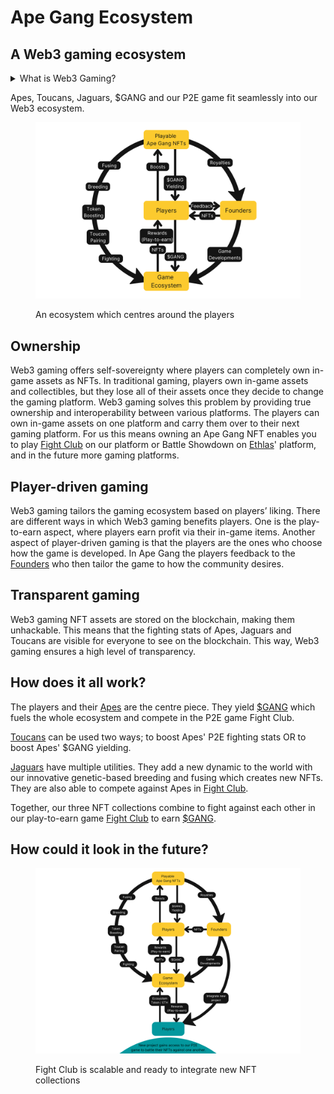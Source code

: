 # Ape Gang Ecosystem

## A Web3 gaming ecosystem

<details>

<summary>What is Web3 Gaming?</summary>

Web3 gaming is a gaming model where people can own and trade in-game collectibles in the form of NFTs using cryptocurrencies.

Web3 gaming is a process of decentralized gaming where the activities of a gaming ecosystem or a gaming platform, specifically that of the ownership of gaming assets and decision-making in all aspects of gaming, are delegated away from any central authority.

Web3 games are built by integrating blockchain into the gaming ecosystem, allowing gamers to express their opinion on when and how the game should evolve. Web3 gaming also lays down the foundation of play-to-earn for players, and it changes the pay-to-play aspect by offering asset trading, tradeable game tokens and opportunities to earn in cryptos while playing. &#x20;

Web3 gaming provides fair virtual markets for the gaming industry, where players can access and fully own in-game digital assets. These assets are stored in the form of gaming NFTs and are distinctive.

</details>

Apes, Toucans, Jaguars, $GANG and our P2E game fit seamlessly into our Web3 ecosystem.

<figure><img src="../.gitbook/assets/AG_ECO1.png" alt=""><figcaption><p>An ecosystem which centres around the players</p></figcaption></figure>

## Ownership

Web3 gaming offers self-sovereignty where players can completely own in-game assets as NFTs. In traditional gaming, players own in-game assets and collectibles, but they lose all of their assets once they decide to change the gaming platform. Web3 gaming solves this problem by providing true ownership and interoperability between various platforms. The players can own in-game assets on one platform and carry them over to their next gaming platform. For us this means owning an Ape Gang NFT enables you to play [Fight Club](../play-to-earn-games/fight-club/) on our platform or Battle Showdown on [Ethlas](../about-us/partnerships.md#ethlas-metaverse)' platform, and in the future more gaming platforms.

## Player-driven gaming

Web3 gaming tailors the gaming ecosystem based on players’ liking. There are different ways in which Web3 gaming benefits players. One is the play-to-earn aspect, where players earn profit via their in-game items. Another aspect of player-driven gaming is that the players are the ones who choose how the game is developed. In Ape Gang the players feedback to the [Founders](../about-us/founders.md) who then tailor the game to how the community desires.

## Transparent gaming

Web3 gaming NFT assets are stored on the blockchain, making them unhackable. This means that the fighting stats of Apes, Jaguars and Toucans are visible for everyone to see on the blockchain. This way, Web3 gaming ensures a high level of transparency.&#x20;

## How does it all work?

The players and their [Apes](../nft-collections/ape-gang.md) are the centre piece. They yield [$GANG](usdgang-token.md) which fuels the whole ecosystem and compete in the P2E game Fight Club.

[Toucans](../nft-collections/toucan-gang.md) can be used two ways; to boost Apes' P2E fighting stats OR to boost Apes' $GANG yielding.

[Jaguars](../nft-collections/jaguar-gang.md) have multiple utilities. They add a new dynamic to the world with our innovative genetic-based breeding and fusing which creates new NFTs. They are also able to compete against Apes in [Fight Club](../play-to-earn-games/fight-club/).

Together, our three NFT collections combine to fight against each other in our play-to-earn game [Fight Club](../play-to-earn-games/fight-club/) to earn [$GANG](usdgang-token.md).

## How could it look in the future?

<figure><img src="../.gitbook/assets/Integrate.png" alt=""><figcaption><p>Fight Club is scalable and ready to integrate new NFT collections</p></figcaption></figure>
